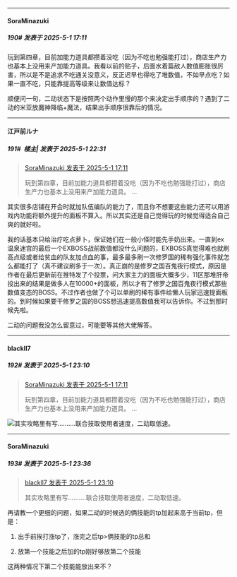 ﻿
*****

####  SoraMinazuki  
##### 190#       发表于 2025-5-1 17:11

玩到第四章，目前加能力道具都攒着没吃（因为不吃也勉强能打过），商店生产力也基本上没用来产加能力道具。我看以前的贴子，后面水着篇敌人数值膨胀很厉害，所以是不是追求不吃通关没意义，反正迟早也得吃了堆数值，不如早点吃？如果一直不吃，只能靠提高等级来让数值达标？

顺便问一句，二动状态下是按照两个动作里慢的那个来决定出手顺序的？遇到了二动的米亚放魔神降临+魔法，结果出手顺序很靠后的情况。


*****

####  江戸前ルナ  
##### 191#         楼主| 发表于 2025-5-1 22:31

<blockquote><a href="httphttps://stage1st.com/2b/forum.php?mod=redirect&amp;goto=findpost&amp;pid=67772350&amp;ptid=2247114" target="_blank">SoraMinazuki 发表于 2025-5-1 17:11</a>

玩到第四章，目前加能力道具都攒着没吃（因为不吃也勉强能打过），商店生产力也基本上没用来产加能力道具。 ...</blockquote>
其实很多店铺在开会时就加队伍编队的能力了，而且你不想要这些能力还可以用游戏内功能将额外提升的面板不算入。所以其实还是自己觉得玩的时候觉得适合自己爽的就好啦。

我的话基本只给治疗吃点萝卜，保证她们在一般小怪时能先手奶出来。一直到ex温泉迷宫的最后一个EXBOSS战前数值都没什么问题的，EXBOSS真觉得难也就刷高点级或者给贫血的队友加点血的事，最多最多刷一次修罗国的稀有强化事件就怎么都能打了（真不建议刷多于一次）。真正崩的是修罗之国百鬼夜行模式，原因是作者在最后更新前在推特发了个投票，问大家主力的面板大概多少，11区那堆肝帝投出来的结果是做多人在10000+的面板，所以才有了修罗之国百鬼夜行模式那些数值变态的BOSS。不过作者也做了个可以单刷的稀有事件给懒人玩家迅速提面板的。到时候如果要干修罗之国的BOSS想迅速提高数值我可以告诉你。不过到那时候先啦。

二动的问题我没怎么留意过，可能要等其他大佬解答。


*****

####  blackll7  
##### 192#       发表于 2025-5-1 23:10

<blockquote><a href="httphttps://stage1st.com/2b/forum.php?mod=redirect&amp;goto=findpost&amp;pid=67772350&amp;ptid=2247114" target="_blank">SoraMinazuki 发表于 2025-5-1 17:11</a>

玩到第四章，目前加能力道具都攒着没吃（因为不吃也勉强能打过），商店生产力也基本上没用来产加能力道具。 ...</blockquote>
<img src="https://static.stage1st.com/image/smiley/face2017/003.png" referrerpolicy="no-referrer">其实攻略里有写..........联合技取使用者速度，二动取低速。


*****

####  SoraMinazuki  
##### 193#       发表于 2025-5-1 23:36

<blockquote><a href="httphttps://stage1st.com/2b/forum.php?mod=redirect&amp;goto=findpost&amp;pid=67773363&amp;ptid=2247114" target="_blank">blackll7 发表于 2025-5-1 23:10</a>

其实攻略里有写..........联合技取使用者速度，二动取低速。</blockquote>
再请教一个更细的问题，如果二动的时候选的俩技能的tp加起来高于当前tp，但是：

1. 出手前挨打涨tp了，涨完之后tp&gt;俩技能的tp总和

2. 放第一个技能之后加的tp刚好够放第二个技能

这两种情况下第二个技能能放出来不？

